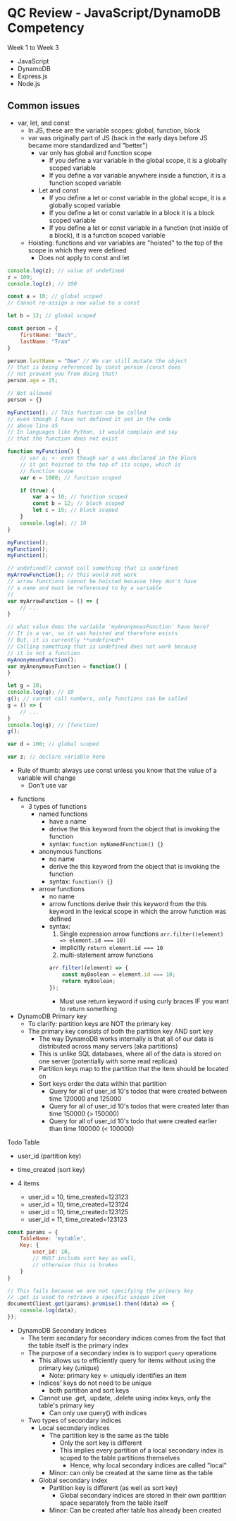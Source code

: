 # QC Review - JavaScript/DynamoDB Competency
Week 1 to Week 3
- JavaScript
- DynamoDB
- Express.js
- Node.js

## Common issues
* var, let, and const
    - In JS, these are the variable scopes: global, function, block
    - var was originally part of JS (back in the early days before JS became more standardized and "better")
        - var only has global and function scope
            - If you define a var variable in the global scope, it is a globally scoped variable
            - If you define a var variable anywhere inside a function, it is a function scoped variable
        - Let and const
            - If you define a let or const variable in the global scope, it is a globally scoped variable
            - If you define a let or const variable in a block it is a block scoped variable
            - If you define a let or const variable in a function (not inside of a block), it is a function scoped variable
    - Hoisting: functions and var variables are "hoisted" to the top of the scope in which they were defined
        - Does not apply to const and let

```javascript
console.log(z); // value of undefined
z = 100;
console.log(z); // 100

const a = 10; // global scoped
// Cannot re-assign a new value to a const

let b = 12; // global scoped

const person = {
    firstName: "Bach",
    lastName: "Tran"
}

person.lastName = "Doe" // We can still mutate the object
// that is being referenced by const person (const does
// not prevent you from doing that)
person.age = 25;

// Not allowed
person = {}

myFunction(); // This function can be called
// even though I have not defined it yet in the code
// above line 45
// In languages like Python, it would complain and say
// that the function does not exist

function myFunction() {
    // var a; <- even though var a was declared in the block
    // it got hoisted to the top of its scope, which is
    // function scope
    var e = 1000; // function scoped

    if (true) {
        var a = 10; // function scoped
        const b = 12; // block scoped
        let c = 15; // block scoped
    }
    console.log(a); // 10
}

myFunction();
myFunction();
myFunction();

// undefined() cannot call something that is undefined
myArrowFunction(); // this would not work
// arrow functions cannot be hoisted because they don't have
// a name and must be referenced to by a variable
// 
var myArrowFunction = () => {
    // ...
}

// what value does the variable 'myAnonymousFunction' have here?
// It is a var, so it was hoisted and therefore exists
// But, it is currently **undefined**
// Calling something that is undefined does not work because
// it is not a function
myAnonymousFunction();
var myAnonymousFunction = function() {
}

let g = 10;
console.log(g); // 10
g(); // cannot call numbers, only functions can be called
g = () => {
    // ...
}
console.log(g); // [function]
g();

var d = 100; // global scoped

var z; // declare variable here

```

- Rule of thumb: always use const unless you know that the value of a variable will change
    - Don't use var

* functions
    - 3 types of functions
        - named functions
            - have a name
            - derive the this keyword from the object that is invoking the function
            - syntax: `function myNamedFunction() {}`
        - anonymous functions
            - no name
            - derive the this keyword from the object that is invoking the function
            - syntax: `function() {}`
        - arrow functions
            - no name
            - arrow functions derive their this keyword from the this keyword in the lexical scope in which the arrow function was defined
            - syntax:
                1. Single expression arrow functions
                `arr.filter((element) => element.id === 10)`
                - implicitly `return element.id === 10`
                2. multi-statement arrow functions
                ```javascript
                arr.filter((element) => {
                    const myBoolean = element.id === 10;
                    return myBoolean;
                });
                ```
                - Must use return keyword if using curly braces IF you want to return something
* DynamoDB Primary key
    - To clarify: partition keys are NOT the primary key
    - The primary key consists of both the partition key AND sort key
        - The way DynamoDB works internally is that all of our data is distributed across many servers (aka partitions)
        - This is unlike SQL databases, where all of the data is stored on one server (potentially with some read replicas)
        - Partition keys map to the partition that the item should be located on
        - Sort keys order the data within that partition
            - Query for all of user_id 10's todos that were created between time 120000 and 125000
            - Query for all of user_id 10's todos that were created later than time 150000 (> 150000)
            - Query for all of user_id 10's todo that were created earlier than time 100000 (< 100000)

Todo Table
- user_id (partition key)
- time_created (sort key)

- 4 items
    - user_id = 10, time_created=123123
    - user_id = 10, time_created=123124
    - user_id = 10, time_created=123125
    - user_id = 11, time_created=123123

```javascript
const params = {
    TableName: 'mytable',
    Key: {
        user_id: 10,
        // MUST include sort key as well,
        // otherwise this is broken
    }
}

// This fails because we are not specifying the primary key
// .get is used to retrieve a specific unique item
documentClient.get(params).promise().then((data) => {
    console.log(data);
});
```

* DynamoDB Secondary Indices
    - The term secondary for secondary indices comes from the fact that the table itself is the primary index
    - The purpose of a secondary index is to support `query` operations
        - This allows us to efficiently query for items without using the primary key (unique)
            - Note: primary key <- uniquely identifies an item
        - Indices' keys do not need to be unique
            - both partition and sort keys
        - Cannot use .get, .update, .delete using index keys, only the table's primary key
            - Can only use query() with indices
    - Two types of secondary indices
        - Local secondary indices
            - The partition key is the same as the table
                - Only the sort key is different
                - This implies every partition of a local secondary index is scoped to the table partitions themselves
                    - Hence, why local secondary indices are called "local"
            - Minor: can only be created at the same time as the table
        - Global secondary index
            - Partition key is different (as well as sort key)
                - Global secondary indices are stored in their own partition space separately from the table itself
            - Minor: Can be created after table has already been created
